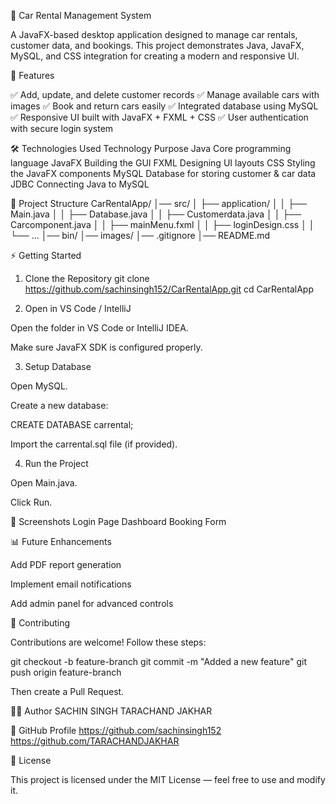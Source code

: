 🚗 Car Rental Management System

A JavaFX-based desktop application designed to manage car rentals, customer data, and bookings.
This project demonstrates Java, JavaFX, MySQL, and CSS integration for creating a modern and responsive UI.

📌 Features

✅ Add, update, and delete customer records
✅ Manage available cars with images
✅ Book and return cars easily
✅ Integrated database using MySQL
✅ Responsive UI built with JavaFX + FXML + CSS
✅ User authentication with secure login system

🛠️ Technologies Used
Technology	Purpose
Java	Core programming language
JavaFX	Building the GUI
FXML	Designing UI layouts
CSS	Styling the JavaFX components
MySQL	Database for storing customer & car data
JDBC	Connecting Java to MySQL


📂 Project Structure
CarRentalApp/
│── src/
│   ├── application/
│   │   ├── Main.java
│   │   ├── Database.java
│   │   ├── Customerdata.java
│   │   ├── Carcomponent.java
│   │   ├── mainMenu.fxml
│   │   ├── loginDesign.css
│   │   └── ...
│── bin/
│── images/
│── .gitignore
│── README.md

⚡ Getting Started
1. Clone the Repository
git clone https://github.com/sachinsingh152/CarRentalApp.git
cd CarRentalApp

2. Open in VS Code / IntelliJ

Open the folder in VS Code or IntelliJ IDEA.

Make sure JavaFX SDK is configured properly.

3. Setup Database

Open MySQL.

Create a new database:

CREATE DATABASE carrental;


Import the carrental.sql file (if provided).

4. Run the Project

Open Main.java.

Click Run.

📸 Screenshots
Login Page	Dashboard	Booking Form

	
	
📊 Future Enhancements

 Add PDF report generation

 Implement email notifications

 Add admin panel for advanced controls

🤝 Contributing

Contributions are welcome! Follow these steps:

git checkout -b feature-branch
git commit -m "Added a new feature"
git push origin feature-branch


Then create a Pull Request.

🧑‍💻 Author
SACHIN SINGH
TARACHAND JAKHAR

🔗 GitHub Profile
https://github.com/sachinsingh152
https://github.com/TARACHANDJAKHAR


📜 License

This project is licensed under the MIT License — feel free to use and modify it.